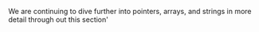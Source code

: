 We are continuing to dive further into pointers, arrays, and strings in more detail through out this section'
